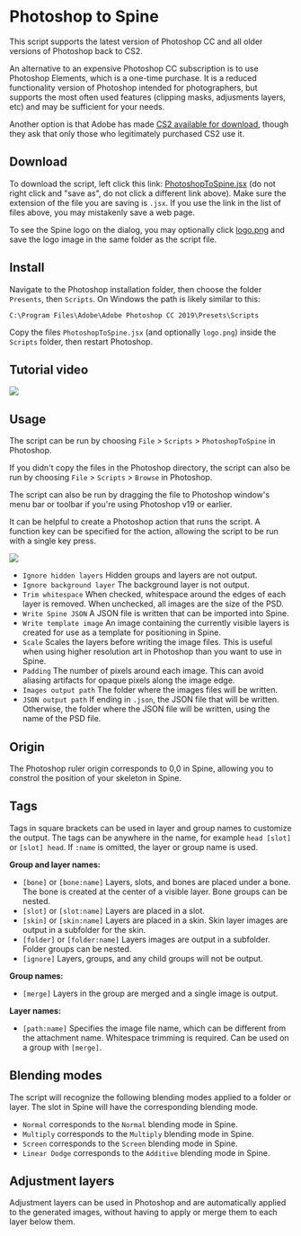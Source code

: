 # Photoshop to Spine

This script supports the latest version of Photoshop CC and all older versions of Photoshop back to CS2.

An alternative to an expensive Photoshop CC subscription is to use Photoshop Elements, which is a one-time purchase. It is a reduced functionality version of Photoshop intended for photographers, but supports the most often used features (clipping masks, adjusments layers, etc) and may be sufficient for your needs.

Another option is that Adobe has made [CS2 available for download](https://www.google.com/search?q=photoshop%20cs2%20download), though they ask that only those who legitimately purchased CS2 use it.

## Download

To download the script, left click this link: [PhotoshopToSpine.jsx](http://esotericsoftware.com/spine-scripts/PhotoshopToSpine.jsx) (do not right click and "save as", do not click a different link above). Make sure the extension of the file you are saving is `.jsx`. If you use the link in the list of files above, you may mistakenly save a web page.

To see the Spine logo on the dialog, you may optionally click [logo.png](http://esotericsoftware.com/spine-scripts/logo.png) and save the logo image in the same folder as the script file.

## Install

Navigate to the Photoshop installation folder, then choose the folder `Presents`, then `Scripts`. On Windows the path is likely similar to this:
```
C:\Program Files\Adobe\Adobe Photoshop CC 2019\Presets\Scripts
```

Copy the files `PhotoshopToSpine.jsx` (and optionally `logo.png`) inside the `Scripts` folder, then restart Photoshop.

## Tutorial video

[![](https://esotericsoftware.com/img/photoshop-yt-video-thumbnail.png)](https://youtu.be/p7yZET00GeE)

## Usage
The script can be run by choosing `File` > `Scripts` > `PhotoshopToSpine` in Photoshop.

If you didn't copy the files in the Photoshop directory, the script can also be run by choosing `File` > `Scripts` > `Browse` in Photoshop.

The script can also be run by dragging the file to Photoshop window's menu bar or toolbar if you're using Photoshop v19 or earlier.

It can be helpful to create a Photoshop action that runs the script. A function key can be specified for the action, allowing the script to be run with a single key press.

![](http://n4te.com/x/6818-OdSW.png)

* `Ignore hidden layers` Hidden groups and layers are not output.
* `Ignore background layer` The background layer is not output.
* `Trim whitespace` When checked, whitespace around the edges of each layer is removed. When unchecked, all images are the size of the PSD.
* `Write Spine JSON` A JSON file is written that can be imported into Spine.
* `Write template image` An image containing the currently visible layers is created for use as a template for positioning in Spine.
* `Scale` Scales the layers before writing the image files. This is useful when using higher resolution art in Photoshop than you want to use in Spine.
* `Padding` The number of pixels around each image. This can avoid aliasing artifacts for opaque pixels along the image edge.
* `Images output path` The folder where the images files will be written.
* `JSON output path` If ending in `.json`, the JSON file that will be  written. Otherwise, the folder where the JSON file will be written, using the name of the PSD file.

## Origin

The Photoshop ruler origin corresponds to 0,0 in Spine, allowing you to constrol the position of your skeleton in Spine.

## Tags

Tags in square brackets can be used in layer and group names to customize the output. The tags can be anywhere in the name, for example `head [slot]` or `[slot] head`. If `:name` is omitted, the layer or group name is used.

**Group and layer names:**
* `[bone]` or `[bone:name]`  Layers, slots, and bones are placed under a bone. The bone is created at the center of a visible layer. Bone groups can be nested.
* `[slot]` or `[slot:name]`  Layers are placed in a slot.
* `[skin]` or `[skin:name]`  Layers are placed in a skin. Skin layer images are output in a subfolder for the skin.
* `[folder]` or `[folder:name]`  Layers images are output in a subfolder. Folder groups can be nested.
* `[ignore]` Layers, groups, and any child groups will not be output.

**Group names:**
* `[merge]` Layers in the group are merged and a single image is output.

**Layer names:**
* `[path:name]` Specifies the image file name, which can be different from the attachment name. Whitespace trimming is required. Can be used on a group with `[merge]`.

## Blending modes

The script will recognize the following blending modes applied to a folder or layer. The slot in Spine will have the corresponding blending mode.

* `Normal` corresponds to the `Normal` blending mode in Spine.
* `Multiply` corresponds to the `Multiply` blending mode in Spine.
* `Screen` corresponds to the `Screen` blending mode in Spine.
* `Linear Dodge` corresponds to the `Additive` blending mode in Spine.

## Adjustment layers

Adjustment layers can be used in Photoshop and are automatically applied to the generated images, without having to apply or merge them to each layer below them.
